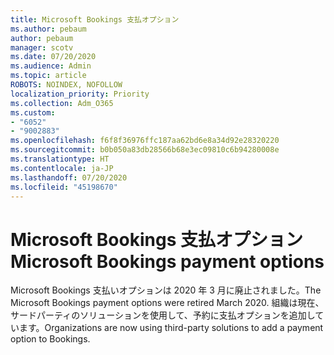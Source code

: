 ```yaml
---
title: Microsoft Bookings 支払オプション
ms.author: pebaum
author: pebaum
manager: scotv
ms.date: 07/20/2020
ms.audience: Admin
ms.topic: article
ROBOTS: NOINDEX, NOFOLLOW
localization_priority: Priority
ms.collection: Adm_O365
ms.custom:
- "6052"
- "9002883"
ms.openlocfilehash: f6f8f36976ffc187aa62bd6e8a34d92e28320220
ms.sourcegitcommit: b0b050a83db28566b68e3ec09810c6b94280008e
ms.translationtype: HT
ms.contentlocale: ja-JP
ms.lasthandoff: 07/20/2020
ms.locfileid: "45198670"
---
```

# <a name="microsoft-bookings-payment-options"></a><span data-ttu-id="fe729-102">Microsoft Bookings 支払オプション</span><span class="sxs-lookup"><span data-stu-id="fe729-102">Microsoft Bookings payment options</span></span>

<span data-ttu-id="fe729-103">Microsoft Bookings 支払いオプションは 2020 年 3 月に廃止されました。</span><span class="sxs-lookup"><span data-stu-id="fe729-103">The Microsoft Bookings payment options were retired March 2020.</span></span> <span data-ttu-id="fe729-104">組織は現在、サードパーティのソリューションを使用して、予約に支払オプションを追加しています。</span><span class="sxs-lookup"><span data-stu-id="fe729-104">Organizations are now using third-party solutions to add a payment option to Bookings.</span></span>